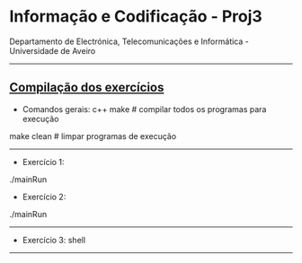 # Informação e Codificação - Proj3


 Departamento de Electrónica, Telecomunicações e Informática - Universidade de Aveiro

 -----

## [Compilação dos exercícios](README.md)


- Comandos gerais:
c++
make                            # compilar todos os programas para execução

make clean                      # limpar programas de execução


-----
- Exercício 1:

./mainRun <k> <alfa> <textFile>                          


- Exercício 2:

./mainRun <k> <alfa> <textFileModel> <textFiletoCompare>


---

- Exercício 3:
shell


---

